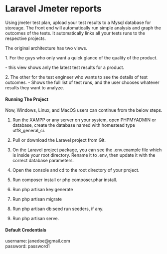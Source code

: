 
<p align="center"></p>
<h1>Laravel Jmeter reports</h1>
<p>Using jmeter test plan, upload your test results to a Mysql database for storeage. The front end will automatically run simple analysis and graph the outcomes of the tests. It automatically links all your tests runs to the respective projects.  
    
<p>The original architecture has two views.</p>
<p>1. For the guys who only want a quick glance of the quality of the product.</p>
- this view shows anly the latest test results for a product.</p>
<p>2. The other for the test engineer who wants to see the details of test outcomes.
- Shows the full list of test runs, and the user chooses whatever results they want to analyze.
</p>

<h4>Running The Project</h4>

Now, Windows, Linux, and MacOS users can continue from the below steps.
1. Run the XAMPP or any server on your system, open PHPMYADMIN or database, create the database named with homestead type utf8_general_ci.

2. Pull or download the Laravel project from Git.
3. On the Laravel project package, you can see the .env.example file which is inside your root directory. Rename it to .env, then update it with the correct database parameters.
4. Open the console and cd to the root directory of your project.
5. Run composer install or php composer.phar install.
6. Run php artisan key:generate
7. Run php artisan migrate
8. Run php artisan db:seed run seeders, if any.
9. Run php artisan serve.

<h4>Default Credentials</h4>
username: janedoe@gmail.com <br>
password: password1

